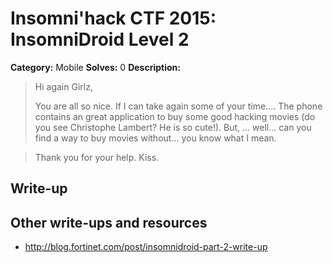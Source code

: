 # Insomni'hack CTF 2015: InsomniDroid Level 2

**Category:** Mobile
**Solves:** 0
**Description:** 

>Hi again Girlz,
>
>You are all so nice. If I can take again some of your time.... The phone
>contains an great application to buy some good hacking movies (do you see
>Christophe Lambert? He is so cute!). But, ... well... can you find a way to
>buy movies without... you know what I mean.

>Thank you for your help. Kiss.

## Write-up


## Other write-ups and resources

* http://blog.fortinet.com/post/insomnidroid-part-2-write-up

